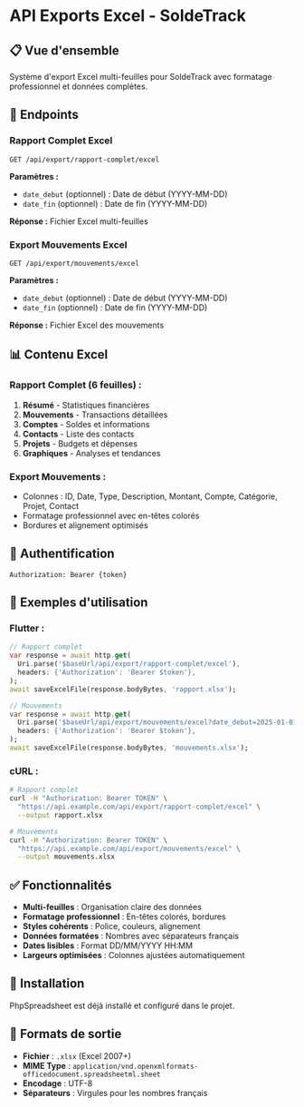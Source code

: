 # API Exports Excel - SoldeTrack

## 📋 Vue d'ensemble

Système d'export Excel multi-feuilles pour SoldeTrack avec formatage professionnel et données complètes.

## 🔗 Endpoints

### **Rapport Complet Excel**
```http
GET /api/export/rapport-complet/excel
```

**Paramètres :**
- `date_debut` (optionnel) : Date de début (YYYY-MM-DD)
- `date_fin` (optionnel) : Date de fin (YYYY-MM-DD)

**Réponse :** Fichier Excel multi-feuilles

### **Export Mouvements Excel**
```http
GET /api/export/mouvements/excel
```

**Paramètres :**
- `date_debut` (optionnel) : Date de début (YYYY-MM-DD)
- `date_fin` (optionnel) : Date de fin (YYYY-MM-DD)

**Réponse :** Fichier Excel des mouvements

## 📊 Contenu Excel

### **Rapport Complet (6 feuilles) :**
1. **Résumé** - Statistiques financières
2. **Mouvements** - Transactions détaillées
3. **Comptes** - Soldes et informations
4. **Contacts** - Liste des contacts
5. **Projets** - Budgets et dépenses
6. **Graphiques** - Analyses et tendances

### **Export Mouvements :**
- Colonnes : ID, Date, Type, Description, Montant, Compte, Catégorie, Projet, Contact
- Formatage professionnel avec en-têtes colorés
- Bordures et alignement optimisés

## 🔐 Authentification

```http
Authorization: Bearer {token}
```

## 📱 Exemples d'utilisation

### **Flutter :**
```dart
// Rapport complet
var response = await http.get(
  Uri.parse('$baseUrl/api/export/rapport-complet/excel'),
  headers: {'Authorization': 'Bearer $token'},
);
await saveExcelFile(response.bodyBytes, 'rapport.xlsx');

// Mouvements
var response = await http.get(
  Uri.parse('$baseUrl/api/export/mouvements/excel?date_debut=2025-01-01'),
  headers: {'Authorization': 'Bearer $token'},
);
await saveExcelFile(response.bodyBytes, 'mouvements.xlsx');
```

### **cURL :**
```bash
# Rapport complet
curl -H "Authorization: Bearer TOKEN" \
  "https://api.example.com/api/export/rapport-complet/excel" \
  --output rapport.xlsx

# Mouvements
curl -H "Authorization: Bearer TOKEN" \
  "https://api.example.com/api/export/mouvements/excel" \
  --output mouvements.xlsx
```

## ✅ Fonctionnalités

- **Multi-feuilles** : Organisation claire des données
- **Formatage professionnel** : En-têtes colorés, bordures
- **Styles cohérents** : Police, couleurs, alignement
- **Données formatées** : Nombres avec séparateurs français
- **Dates lisibles** : Format DD/MM/YYYY HH:MM
- **Largeurs optimisées** : Colonnes ajustées automatiquement

## 🚀 Installation

PhpSpreadsheet est déjà installé et configuré dans le projet.

## 📄 Formats de sortie

- **Fichier** : `.xlsx` (Excel 2007+)
- **MIME Type** : `application/vnd.openxmlformats-officedocument.spreadsheetml.sheet`
- **Encodage** : UTF-8
- **Séparateurs** : Virgules pour les nombres français
